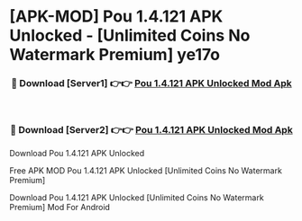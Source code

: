 # [APK-MOD] Pou 1.4.121 APK Unlocked - [Unlimited Coins No Watermark Premium] ye17o



<div align="center">
<h3>🔴 Download [Server1] 👉👉 <a href="https://momento.my/?title=Pou_1.4.121_APK_Unlocked">Pou 1.4.121 APK Unlocked Mod Apk</a></h3><br>

<h3>🔴 Download [Server2] 👉👉 <a href="https://momento.my/?title=Pou_1.4.121_APK_Unlocked">Pou 1.4.121 APK Unlocked Mod Apk</a></h3>
</div>



Download Pou 1.4.121 APK Unlocked 

Free APK MOD Pou 1.4.121 APK Unlocked [Unlimited Coins No Watermark Premium]

Download Pou 1.4.121 APK Unlocked [Unlimited Coins No Watermark Premium] Mod For Android
